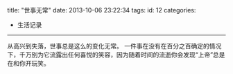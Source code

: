 title: "世事无常"
date: 2013-10-06 23:22:34
tags:
id: 12
categories:
  - 生活记录
---

从高兴到失落，世事总是这么的变化无常。 一件事在没有在百分之百确定的情况下，千万别为它流露出任何喜悦的笑容，因为随着时间的流逝你会发现“上帝”总是在和你开玩笑。